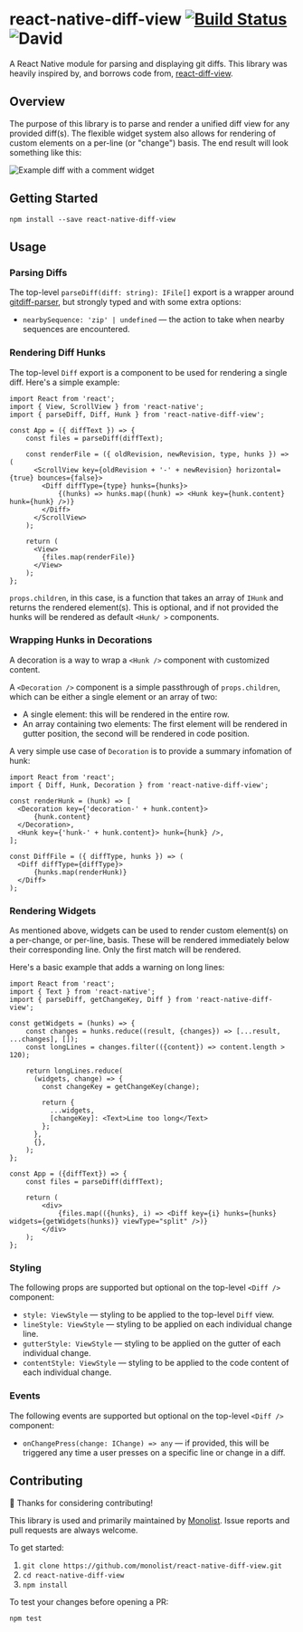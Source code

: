 # react-native-diff-view [![Build Status](https://travis-ci.org/monolist/react-native-diff-view.svg?branch=master)](https://travis-ci.org/monolist/react-native-diff-view) ![David](https://img.shields.io/david/monolist/react-native-diff-view)

A React Native module for parsing and displaying git diffs. This library was heavily inspired by, and borrows code from, [react-diff-view](https://github.com/otakustay/react-diff-view).

## Overview

The purpose of this library is to parse and render a unified diff view for any provided diff(s). The flexible widget system also allows for rendering of custom elements on a per-line (or "change") basis. The end result will look something like this:

![Example diff with a comment widget](./example.png)

## Getting Started

`npm install --save react-native-diff-view`

## Usage

### Parsing Diffs

The top-level `parseDiff(diff: string): IFile[]` export is a wrapper around [gitdiff-parser](https://www.npmjs.com/package/gitdiff-parser), but strongly typed
and with some extra options:

- `nearbySequence: 'zip' | undefined` &mdash; the action to take when nearby sequences are encountered.

### Rendering Diff Hunks

The top-level `Diff` export is a component to be used for rendering a single diff. Here's a simple example:

```tsx
import React from 'react';
import { View, ScrollView } from 'react-native';
import { parseDiff, Diff, Hunk } from 'react-native-diff-view';

const App = ({ diffText }) => {
    const files = parseDiff(diffText);

    const renderFile = ({ oldRevision, newRevision, type, hunks }) => (
      <ScrollView key={oldRevision + '-' + newRevision} horizontal={true} bounces={false}>
        <Diff diffType={type} hunks={hunks}>
            {(hunks) => hunks.map((hunk) => <Hunk key={hunk.content} hunk={hunk} />)}
        </Diff>
      </ScrollView>
    );

    return (
      <View>
        {files.map(renderFile)}
      </View>
    );
};
```

`props.children`, in this case, is a function that takes an array of `IHunk` and returns the rendered element(s). This is optional,
and if not provided the hunks will be rendered as default `<Hunk/ >` components.

### Wrapping Hunks in Decorations

A decoration is a way to wrap a `<Hunk />` component with customized content.

A `<Decoration />` component is a simple passthrough of `props.children`, which can be either a single element or an array of two:

- A single element: this will be rendered in the entire row.
- An array containing two elements: The first element will be rendered in gutter position, the second will be rendered in code position.

A very simple use case of `Decoration` is to provide a summary infomation of hunk:

```tsx
import React from 'react';
import { Diff, Hunk, Decoration } from 'react-native-diff-view';

const renderHunk = (hunk) => [
  <Decoration key={'decoration-' + hunk.content}>
      {hunk.content}
  </Decoration>,
  <Hunk key={'hunk-' + hunk.content}> hunk={hunk} />,
];

const DiffFile = ({ diffType, hunks }) => (
  <Diff diffType={diffType}>
      {hunks.map(renderHunk)}
  </Diff>
);
```

### Rendering Widgets

As mentioned above, widgets can be used to render custom element(s) on a per-change, or per-line, basis. These will be rendered
immediately below their corresponding line. Only the first match will be rendered.

Here's a basic example that adds a warning on long lines:

```tsx
import React from 'react';
import { Text } from 'react-native';
import { parseDiff, getChangeKey, Diff } from 'react-native-diff-view';

const getWidgets = (hunks) => {
    const changes = hunks.reduce((result, {changes}) => [...result, ...changes], []);
    const longLines = changes.filter(({content}) => content.length > 120);

    return longLines.reduce(
      (widgets, change) => {
        const changeKey = getChangeKey(change);

        return {
          ...widgets,
          [changeKey]: <Text>Line too long</Text>
        };
      },
      {},
    );
};

const App = ({diffText}) => {
    const files = parseDiff(diffText);

    return (
        <div>
            {files.map(({hunks}, i) => <Diff key={i} hunks={hunks} widgets={getWidgets(hunks)} viewType="split" />)}
        </div>
    );
};
```

### Styling

The following props are supported but optional on the top-level `<Diff />` component:

- `style: ViewStyle` &mdash; styling to be applied to the top-level `Diff` view.
- `lineStyle: ViewStyle` &mdash; styling to be applied on each individual change line.
- `gutterStyle: ViewStyle` &mdash; styling to be applied on the gutter of each individual change.
- `contentStyle: ViewStyle` &mdash; styling to be applied to the code content of each individual change.

### Events

The following events are supported but optional on the top-level `<Diff />` component:

- `onChangePress(change: IChange) => any` &mdash; if provided, this will be triggered any time a user presses on a specific
line or change in a diff.

## Contributing

🎊 Thanks for considering contributing!

This library is used and primarily maintained by [Monolist](https://monolist.co). Issue reports and pull requests are always welcome.

To get started:

1. `git clone https://github.com/monolist/react-native-diff-view.git`
2. `cd react-native-diff-view`
3. `npm install`

To test your changes before opening a PR:

`npm test`

